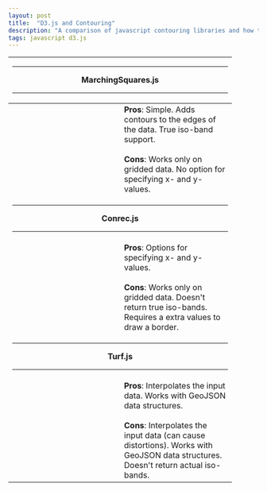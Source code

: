 ```yaml
---
layout: post
title:  "D3.js and Contouring"
description: "A comparison of javascript contouring libraries and how they can be used with d3.js"
tags: javascript d3.js
---
```


<table border="0">
    <tr>
        <td colspan='2' align='center'><hr><b>MarchingSquares.js</b><hr></td>
    </tr>
    <tr>
        <col width="225">
        <col width="225">
    <td><div id="marchingSquaresContourPlotDiv"></div></td><td>
        <b>Pros</b>: Simple. Adds contours to the edges of the data. True
        iso-band support. <br><br>
            <b>Cons</b>: Works only on gridded data. No option for specifying
                 x- and y- values.
        </td>
    </tr>
    <tr>
        <td colspan='2' align='center'><hr><b>Conrec.js</b><hr></td>
    </tr>
    <tr>
        <td><div id="conrecContourPlotDiv"></div></td>
        <td style="vertical-align:middle">
            <b>Pros</b>: Options for specifying x- and y- values.<br><br>
            <b>Cons</b>: Works only on gridded data. Doesn't return
            true iso-bands. Requires a extra values to draw a border.
        </td>
    </tr>
    <tr>
        <td colspan='2' align='center'><hr><b>Turf.js</b><hr></td>
    </tr>
    <tr>
        <td style="vertical-align: middle">
        <div id="turfContourPlotDiv"></div></td>
        <td style="vertical-align: middle">
            <b>Pros</b>: Interpolates the input data. Works with GeoJSON data
            structures.<br> <br>
            <b>Cons</b>: Interpolates the input data (can cause
            distortions). Works with GeoJSON data structures. Doesn't return
            actual iso-bands.
        </td>
    </tr>
</table>

<script src="/js/lib/d3.min.js"></script>
<script src="/js/lib/conrec.js"></script>
<script src="/js/lib/turf.custom.js"></script>
<script src="/js/lib/marchingsquares-isobands.min.js"></script>
<script src="/js/circle-marchingsquares-example.js"></script>
<script src="/js/circle-conrec-example.js"></script>
<script src="/js/circle-turf-example.js"></script>
<script>
drawMarchingSquaresContours('#marchingSquaresContourPlotDiv');
drawConrecContours('#conrecContourPlotDiv');
drawTurfContours('#turfContourPlotDiv')
</script>
